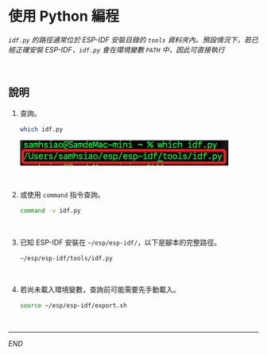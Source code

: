 # 使用 Python 編程

_`idf.py` 的路徑通常位於 ESP-IDF 安裝目錄的 `tools` 資料夾內。預設情況下，若已經正確安裝 ESP-IDF，`idf.py` 會在環境變數 `PATH` 中，因此可直接執行_

<br>

## 說明

1. 查詢。

   ```bash
   which idf.py
   ```

   ![](images/img_07.png)

<br>

2. 或使用 `command` 指令查詢。

   ```bash
   command -v idf.py
   ```

<br>

3. 已知 ESP-IDF 安裝在 `~/esp/esp-idf/`，以下是腳本的完整路徑。

   ```bash
   ~/esp/esp-idf/tools/idf.py
   ```

<br>

4. 若尚未載入環境變數，查詢前可能需要先手動載入。

   ```bash
   source ~/esp/esp-idf/export.sh
   ```

<br>

___

_END_
